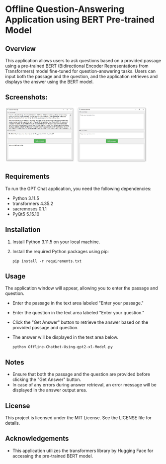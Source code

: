# Offline Question-Answering Application using BERT Pre-trained Model

## Overview
This application allows users to ask questions based on a provided passage using a pre-trained BERT (Bidirectional Encoder Representations from Transformers) model fine-tuned for question-answering tasks. Users can input both the passage and the question, and the application retrieves and displays the answer using the BERT model.


## Screenshots:
<div>
<img src="Screenshot1.JPG" alt="Screenshot 1" style="width: 45%;">
<img src="Screenshot2.JPG" alt="Screenshot 2" style="width: 45%;">
</div>


## Requirements
To run the GPT Chat application, you need the following dependencies:
- Python 3.11.5
- transformers 4.35.2
- sacremoses 0.1.1
- PyQt5 5.15.10

## Installation
1. Install Python 3.11.5 on your local machine.
2. Install the required Python packages using pip:

    ```
    pip install -r requirements.txt
    ```
    
## Usage
The application window will appear, allowing you to enter the passage and question.

- Enter the passage in the text area labeled "Enter your passage."
- Enter the question in the text area labeled "Enter your question."
- Click the "Get Answer" button to retrieve the answer based on the provided passage and question.
- The answer will be displayed in the text area below.

    ```
    python Offline-Chatbot-Using-gpt2-xl-Model.py

## Notes
- Ensure that both the passage and the question are provided before clicking the "Get Answer" button.
- In case of any errors during answer retrieval, an error message will be displayed in the answer output area.

## License
This project is licensed under the MIT License. See the LICENSE file for details.

## Acknowledgements
- This application utilizes the transformers library by Hugging Face for accessing the pre-trained BERT model.


